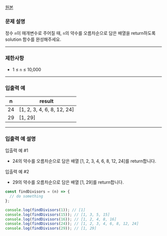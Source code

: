[원본](https://school.programmers.co.kr/learn/courses/30/lessons/120897)

### **문제 설명**

정수 `n`이 매개변수로 주어질 때, `n`의 약수를 오름차순으로 담은 배열을 return하도록 solution 함수를 완성해주세요.

---

### 제한사항

- 1 ≤ `n` ≤ 10,000

---

### 입출력 예

| n   | result                     |
| --- | -------------------------- |
| 24  | [1, 2, 3, 4, 6, 8, 12, 24] |
| 29  | [1, 29]                    |

---

### 입출력 예 설명

입출력 예 #1

- 24의 약수를 오름차순으로 담은 배열 [1, 2, 3, 4, 6, 8, 12, 24]를 return합니다.

입출력 예 #2

- 29의 약수를 오름차순으로 담은 배열 [1, 29]를 return합니다.

```jsx
const findDivisors = (n) => {
  // do something
};

console.log(findDivisors(1)); // [1]
console.log(findDivisors(15)); // [1, 3, 5, 15]
console.log(findDivisors(16)); // [1, 2, 4, 8, 16]
console.log(findDivisors(24)); // [1, 2, 3, 4, 6, 8, 12, 24]
console.log(findDivisors(29)); // [1, 29]
```

